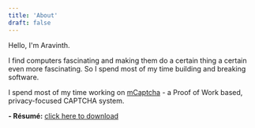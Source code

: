 ```yaml
---
title: 'About'
draft: false
---
```


Hello, I'm Aravinth.

I find computers fascinating and making them do a certain thing a
certain even more fascinating. So I spend most of my time building and
breaking software.

I spend most of my time working on [mCaptcha](https://mcaptcha.org) - a
Proof of Work based, privacy-focused CAPTCHA system.

**- Résumé:** [click here to download](/realaravinth-resume.pdf)
